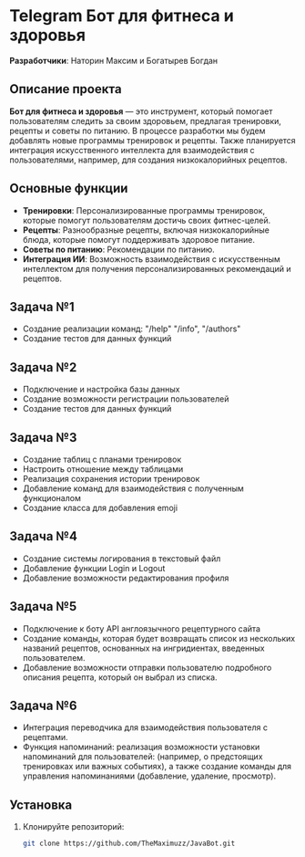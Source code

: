 # Telegram Бот для фитнеса и здоровья
**Разработчики**: Наторин Максим и Богатырев Богдан
## Описание проекта

**Бот для фитнеса и здоровья** — это инструмент, который помогает пользователям следить за своим здоровьем, предлагая тренировки, рецепты и советы по питанию. В процессе разработки мы будем добавлять новые программы тренировок и рецепты. Также планируется интеграция искусственного интеллекта для взаимодействия с пользователями, например, для создания низкокалорийных рецептов.

## Основные функции
- **Тренировки**: Персонализированные программы тренировок, которые помогут пользователям достичь своих фитнес-целей.
- **Рецепты**: Разнообразные рецепты, включая низкокалорийные блюда, которые помогут поддерживать здоровое питание.
- **Советы по питанию**: Рекомендации по питанию.
- **Интеграция ИИ**: Возможность взаимодействия с искусственным интеллектом для получения персонализированных рекомендаций и рецептов.

## Задача №1
- Создание реализации команд: "/help" "/info", "/authors"
- Создание тестов для данных функций
## Задача №2
- Подключение и настройка базы данных
- Создание возможности регистрации пользователей
- Создание тестов для данных функций

## Задача №3
- Создание таблиц с планами тренировок
- Настроить отношение между таблицами
- Реализация сохранения истории тренировок
- Добавление команд для взаимодействия с полученным функционалом
- Создание класса для добавления emoji

## Задача №4
- Создание системы логирования в текстовый файл
- Добавление функции Login и Logout
- Добавление возможности редактирования профиля

## Задача №5
- Подключение к боту API англоязычного рецептурного сайта
- Создание команды, которая будет возвращать список из нескольких названий рецептов, основанных на ингридиентах, введенных пользователем.
- Добавление возможности отправки пользователю подробного описания рецепта, который он выбрал из списка.

## Задача №6
- Интеграция переводчика для взаимодействия пользователя с рецептами.
- Функция напоминаний: реализация возможности установки напоминаний для пользователей: (например, о предстоящих тренировках или важных событиях), а также создание команды для управления напоминаниями (добавление, удаление, просмотр).

## Установка

1. Клонируйте репозиторий:
   ```bash
   git clone https://github.com/TheMaximuzz/JavaBot.git